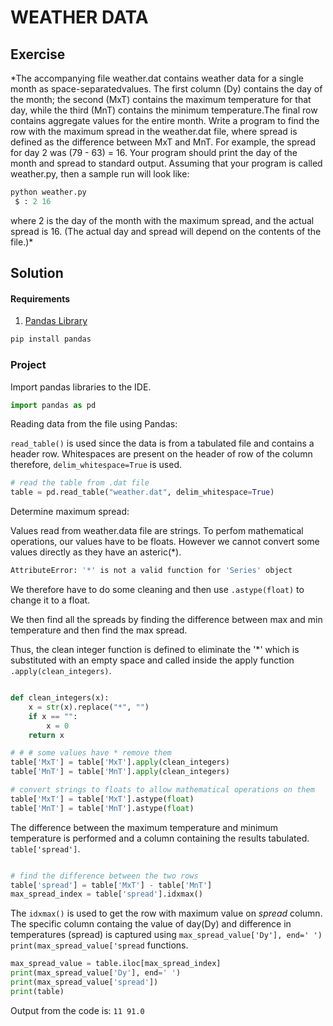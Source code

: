 # WEATHER DATA

## Exercise

*The accompanying file weather.dat contains weather data for a single month as space-separatedvalues. The first column (Dy) contains the day  of the month; the second (MxT) contains the maximum temperature for that day, while the third (MnT) contains the minimum temperature.The final row contains aggregate values for the entire month. Write a program to find the row with the maximum spread in the weather.dat file, where spread is defined as the difference between MxT and MnT. For example, the spread for day 2 was (79 - 63) = 16. Your program should print the day of the month and spread to standard output. Assuming that your program is called weather.py, then a sample run will look like:

```python 
python weather.py
 $ : 2 16
 ```
where 2 is the day of the month with the maximum spread, and the actual spread is 16. (The actual
day and spread will depend on the contents of the file.)*

## Solution

#### Requirements

1. [Pandas Library](https://pypi.org/project/pandas/)

```sh
pip install pandas
```

### Project

Import pandas libraries to the IDE.

```python
import pandas as pd
```

Reading data from the file using Pandas:

`read_table()` is used since the data is from a tabulated file and contains a header row. Whitespaces are present on the header of row of the column therefore, `delim_whitespace=True` is used.

  ```python
 # read the table from .dat file
table = pd.read_table("weather.dat", delim_whitespace=True)
 ```

Determine maximum spread:

Values read from weather.data file are strings. To perfom mathematical operations, our values have to be floats. However we cannot convert some values directly as they have an asteric(*).

```sh
AttributeError: '*' is not a valid function for 'Series' object 
```

 We therefore have to do some cleaning and then use  `.astype(float)` to change it to a float.
 
 
  We then find all the spreads by finding the difference between max and min temperature and then find the max spread.



Thus, the clean integer function is defined to eliminate the '*' which is substituted with an empty space and called inside the apply function `.apply(clean_integers)`.

```python

def clean_integers(x):
    x = str(x).replace("*", "")
    if x == "":
        x = 0
    return x

# # # some values have * remove them
table['MxT'] = table['MxT'].apply(clean_integers)
table['MnT'] = table['MnT'].apply(clean_integers)

# convert strings to floats to allow mathematical operations on them
table['MxT'] = table['MxT'].astype(float)
table['MnT'] = table['MnT'].astype(float)
```

The difference between the maximum temperature and minimum temperature is performed and a column containing the results tabulated. `table['spread']`.

```python

# find the difference between the two rows
table['spread'] = table['MxT'] - table['MnT']
max_spread_index = table['spread'].idxmax()
```

The `idxmax()` is used to get the row with maximum value on *spread* column. The specific column containg the value of day(Dy) and difference in temperatures (spread) is captured using `max_spread_value['Dy'], end=' ')` `print(max_spread_value['spread` functions.

```python
max_spread_value = table.iloc[max_spread_index]
print(max_spread_value['Dy'], end=' ')
print(max_spread_value['spread'])
print(table)
```

Output from the code is: `11 91.0`
